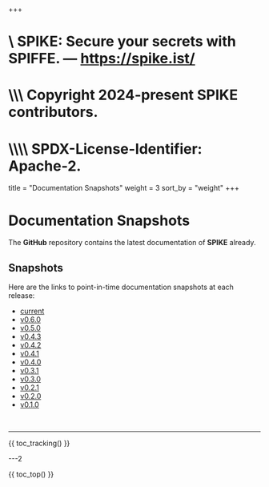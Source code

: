 +++
#    \\ SPIKE: Secure your secrets with SPIFFE. — https://spike.ist/
#  \\\\\ Copyright 2024-present SPIKE contributors.
# \\\\\\\ SPDX-License-Identifier: Apache-2.

title = "Documentation Snapshots"
weight = 3
sort_by = "weight"
+++

# Documentation Snapshots

The **GitHub** repository contains the latest documentation of **SPIKE** already.

## Snapshots

Here are the links to point-in-time documentation snapshots at each release:

* [current](https://github.com/spiffe/spike/tree/main/docs)
* [v0.6.0](https://github.com/spiffe/spike/tree/v0.6.0/docs)
* [v0.5.0](https://github.com/spiffe/spike/tree/v0.5.0/docs)
* [v0.4.3](https://github.com/spiffe/spike/tree/v0.4.3/docs)
* [v0.4.2](https://github.com/spiffe/spike/tree/v0.4.2/docs)
* [v0.4.1](https://github.com/spiffe/spike/tree/v0.4.1/docs)
* [v0.4.0](https://github.com/spiffe/spike/tree/v0.4.0/docs)
* [v0.3.1](https://github.com/spiffe/spike/tree/v0.3.1/docs)
* [v0.3.0](https://github.com/spiffe/spike/tree/v0.3.0/docs)
* [v0.2.1](https://github.com/spiffe/spike/tree/v0.2.1/docs)
* [v0.2.0](https://github.com/spiffe/spike/tree/v0.2.0/docs)
* [v0.1.0](https://github.com/spiffe/spike/tree/v0.1.0/docs)

<p>&nbsp;</p>

----

{{ toc_tracking() }}

---2

{{ toc_top() }}
